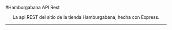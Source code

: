 #Hamburgabana API Rest
<div align="center">
	La api REST del sitio de la tienda Hamburgabana, hecha con Express.
	<hr>
</div>